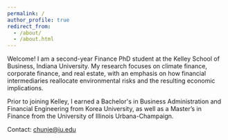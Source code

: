```yaml
---
permalink: /
author_profile: true
redirect_from: 
  - /about/
  - /about.html
---
```



Welcome! I am a second-year Finance PhD student at the Kelley School of Business, Indiana University. My research focuses on climate finance, corporate finance, and real estate, with an emphasis on how financial intermediaries reallocate environmental risks and the resulting economic implications.

Prior to joining Kelley, I earned a Bachelor's in Business Administration and Financial Engineering from Korea University, as well as a Master’s in Finance from the University of Illinois Urbana-Champaign.

Contact: <a href="mailto:chunje@iu.edu">chunje@iu.edu</a>
